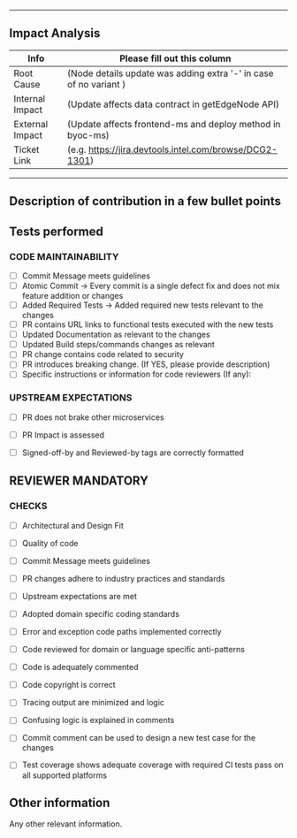 <!-- Please fill out the following pull request template for non-trivial changes to help us process your PR faster and more efficiently.-->

---

## Impact Analysis

| Info | Please fill out this column |
| ------ | ----------- |
| Root Cause | (Node details update was adding extra '-' in case of no variant ) |
| Internal Impact | (Update affects data contract in getEdgeNode API) |
| External Impact | (Update affects frontend-ms and deploy method in byoc-ms) |
| Ticket Link | (e.g. https://jira.devtools.intel.com/browse/DCG2-1301) |

---

## Description of contribution in a few bullet points

<!--
* I added this neat new feature
* Also fixed a typo in a parameter name in package_xxx
-->

## Tests performed

<!--
* Functionality test for getEdgeNode details
* Existing unit test was run
* Integration test for deploy endpoint
-->


### CODE MAINTAINABILITY
- [ ] Commit Message meets guidelines
- [ ] Atomic Commit -> Every commit is a single defect fix and does not mix feature addition or changes
- [ ] Added Required Tests -> Added required new tests relevant to the changes
- [ ] PR contains URL links to functional tests executed with the new tests 
- [ ] Updated Documentation as relevant to the changes
- [ ] Updated Build steps/commands changes as relevant
- [ ] PR change contains code related to security
- [ ] PR introduces breaking change. (If YES, please provide description)
- [ ] Specific instructions or information for code reviewers (If any):

### UPSTREAM EXPECTATIONS
- [ ] PR does not brake other microservices
- [ ] PR Impact is assessed
- [ ] Signed-off-by and Reviewed-by tags are correctly formatted


REVIEWER MANDATORY
------------------
### CHECKS
- [ ] Architectural and Design Fit
- [ ] Quality of code
- [ ] Commit Message meets guidelines
- [ ] PR changes adhere to industry practices and standards
- [ ] Upstream expectations are met
- [ ] Adopted domain specific coding standards
- [ ] Error and exception code paths implemented correctly
- [ ] Code reviewed for domain or language specific anti-patterns
- [ ] Code is adequately commented
- [ ] Code copyright is correct
- [ ] Tracing output are minimized and logic
- [ ] Confusing logic is explained in comments
- [ ] Commit comment can be used to design a new test case for the changes
- [ ] Test coverage shows adequate coverage with required CI tests pass on all supported platforms


## Other information

Any other relevant information.

